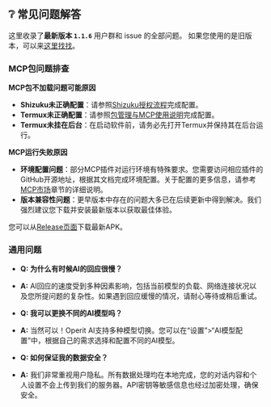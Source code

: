 ## ❔ 常见问题解答

这里收录了**最新版本 `1.1.6`** 用户群和 issue 的全部问题。
如果您使用的是旧版本，可以来[这里找找](#section-7)。

### MCP包问题排查

**MCP包不加载问题可能原因**
- **Shizuku未正确配置**：请参照[Shizuku授权流程](#shizuku授权流程)完成配置。
- **Termux未正确配置**：请参照[包管理与MCP使用说明](#包管理与mcp使用说明)完成配置。
- **Termux未挂在后台**：在启动软件前，请务必先打开Termux并保持其在后台运行。

**MCP运行失败原因**
- **环境配置问题**：部分MCP插件对运行环境有特殊要求。您需要访问相应插件的GitHub开源地址，根据其文档完成环境配置。关于配置的更多信息，请参考[MCP市场](#-mcp市场)章节的详细说明。
- **版本兼容性问题**：更早版本中存在的问题大多已在后续更新中得到解决。我们强烈建议您下载并安装最新版本以获取最佳体验。

您可以从[Release页面](https://github.com/AAswordman/Operit/releases)下载最新APK。

### 通用问题
- **Q: 为什么有时候AI的回应很慢？**
- **A:** AI回应的速度受到多种因素影响，包括当前模型的负载、网络连接状况以及您所提问题的复杂性。如果遇到回应缓慢的情况，请耐心等待或稍后重试。

- **Q: 我可以更换不同的AI模型吗？**
- **A:** 当然可以！Operit AI支持多种模型切换。您可以在“设置”>“AI模型配置”中，根据自己的需求选择和配置不同的AI模型。

- **Q: 如何保证我的数据安全？**
- **A:** 我们非常重视用户隐私。所有数据处理均在本地完成，您的对话内容和个人设置不会上传到我们的服务器。API密钥等敏感信息也经过加密处理，确保安全。 